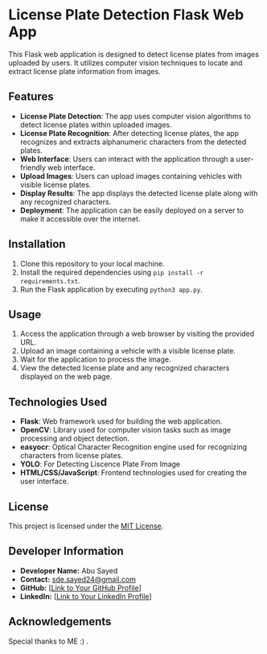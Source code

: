 # License Plate Detection Flask Web App

This Flask web application is designed to detect license plates from images uploaded by users. It utilizes computer vision techniques to locate and extract license plate information from images. 

## Features

- **License Plate Detection**: The app uses computer vision algorithms to detect license plates within uploaded images.
- **License Plate Recognition**: After detecting license plates, the app recognizes and extracts alphanumeric characters from the detected plates.
- **Web Interface**: Users can interact with the application through a user-friendly web interface.
- **Upload Images**: Users can upload images containing vehicles with visible license plates.
- **Display Results**: The app displays the detected license plate along with any recognized characters.
- **Deployment**: The application can be easily deployed on a server to make it accessible over the internet.

## Installation

1. Clone this repository to your local machine.
2. Install the required dependencies using `pip install -r requirements.txt`.
3. Run the Flask application by executing `python3 app.py`.

## Usage

1. Access the application through a web browser by visiting the provided URL.
2. Upload an image containing a vehicle with a visible license plate.
3. Wait for the application to process the image.
4. View the detected license plate and any recognized characters displayed on the web page.

## Technologies Used

- **Flask**: Web framework used for building the web application.
- **OpenCV**: Library used for computer vision tasks such as image processing and object detection.
- **easyocr**: Optical Character Recognition engine used for recognizing characters from license plates.
- **YOLO**: For Detecting Liscence Plate From Image
- **HTML/CSS/JavaScript**: Frontend technologies used for creating the user interface.

## License

This project is licensed under the [MIT License](LICENSE).

## Developer Information

- **Developer Name:** Abu Sayed
- **Contact:** sde.sayed24@gmail.com
- **GitHub:** [[Link to Your GitHub Profile](https://github.com/coder-black-mamba)]
- **LinkedIn:** [[Link to Your LinkedIn Profile](https://www.linkedin.com/in/abu-sayed-964b8828b/)]

## Acknowledgements

Special thanks to ME :) .

